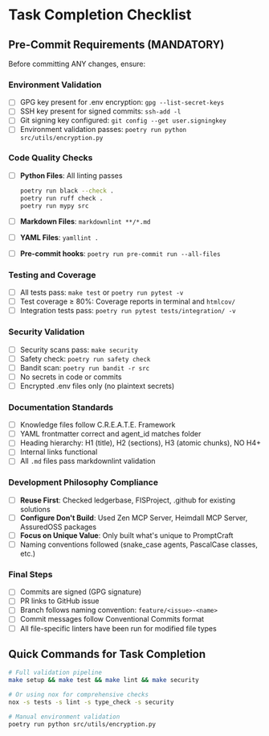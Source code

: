 # Task Completion Checklist

## Pre-Commit Requirements (MANDATORY)

Before committing ANY changes, ensure:

### Environment Validation

- [ ] GPG key present for .env encryption: `gpg --list-secret-keys`
- [ ] SSH key present for signed commits: `ssh-add -l`
- [ ] Git signing key configured: `git config --get user.signingkey`
- [ ] Environment validation passes: `poetry run python src/utils/encryption.py`

### Code Quality Checks

- [ ] **Python Files**: All linting passes

  ```bash
  poetry run black --check .
  poetry run ruff check .
  poetry run mypy src
  ```

- [ ] **Markdown Files**: `markdownlint **/*.md`
- [ ] **YAML Files**: `yamllint .`
- [ ] **Pre-commit hooks**: `poetry run pre-commit run --all-files`

### Testing and Coverage

- [ ] All tests pass: `make test` or `poetry run pytest -v`
- [ ] Test coverage ≥ 80%: Coverage reports in terminal and `htmlcov/`
- [ ] Integration tests pass: `poetry run pytest tests/integration/ -v`

### Security Validation

- [ ] Security scans pass: `make security`
- [ ] Safety check: `poetry run safety check`
- [ ] Bandit scan: `poetry run bandit -r src`
- [ ] No secrets in code or commits
- [ ] Encrypted .env files only (no plaintext secrets)

### Documentation Standards

- [ ] Knowledge files follow C.R.E.A.T.E. Framework
- [ ] YAML frontmatter correct and agent_id matches folder
- [ ] Heading hierarchy: H1 (title), H2 (sections), H3 (atomic chunks), NO H4+
- [ ] Internal links functional
- [ ] All `.md` files pass markdownlint validation

### Development Philosophy Compliance

- [ ] **Reuse First**: Checked ledgerbase, FISProject, .github for existing solutions
- [ ] **Configure Don't Build**: Used Zen MCP Server, Heimdall MCP Server, AssuredOSS packages
- [ ] **Focus on Unique Value**: Only built what's unique to PromptCraft
- [ ] Naming conventions followed (snake_case agents, PascalCase classes, etc.)

### Final Steps

- [ ] Commits are signed (GPG signature)
- [ ] PR links to GitHub issue
- [ ] Branch follows naming convention: `feature/<issue>-<name>`
- [ ] Commit messages follow Conventional Commits format
- [ ] All file-specific linters have been run for modified file types

## Quick Commands for Task Completion

```bash
# Full validation pipeline
make setup && make test && make lint && make security

# Or using nox for comprehensive checks
nox -s tests -s lint -s type_check -s security

# Manual environment validation
poetry run python src/utils/encryption.py
```
